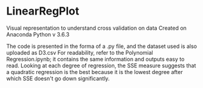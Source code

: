 # LinearRegPlot
Visual representation to understand cross validation on data
Created on Anaconda Python v 3.6.3

The code is presented in the forma of a .py file, and the dataset used is also uploaded as D3.csv
For readability, refer to the Polynomial Regression.ipynb; it contains the same information and outputs easy to read.
Looking at each degree of regression, the SSE measure suggests that a quadratic regression is the best because it is the lowest degree after which SSE doesn't go down significantly.
